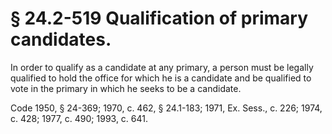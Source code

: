# § 24.2-519 Qualification of primary candidates.

<p>In order to qualify as a candidate at any primary, a person must be legally qualified to hold the office for which he is a candidate and be qualified to vote in the primary in which he seeks to be a candidate.</p><p>Code 1950, § 24-369; 1970, c. 462, § 24.1-183; 1971, Ex. Sess., c. 226; 1974, c. 428; 1977, c. 490; 1993, c. 641.</p>
